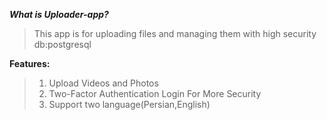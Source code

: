 

***What is Uploader-app?***
>This app is for uploading files and managing them with high security
>db:postgresql

**Features:**

>1. Upload Videos and Photos 
>2. Two-Factor Authentication Login For More Security
>3. Support two language(Persian,English)

